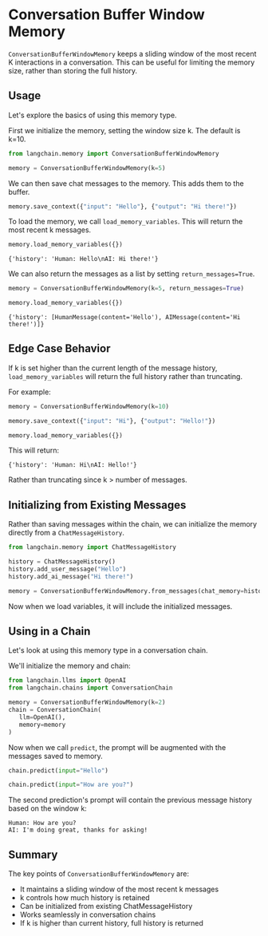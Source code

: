 

# Conversation Buffer Window Memory

`ConversationBufferWindowMemory` keeps a sliding window of the most recent K interactions in a conversation. This can be useful for limiting the memory size, rather than storing the full history.

## Usage

Let's explore the basics of using this memory type.

First we initialize the memory, setting the window size k. The default is k=10.

```python
from langchain.memory import ConversationBufferWindowMemory

memory = ConversationBufferWindowMemory(k=5)  
```

We can then save chat messages to the memory. This adds them to the buffer.

```python
memory.save_context({"input": "Hello"}, {"output": "Hi there!"})
```

To load the memory, we call `load_memory_variables`. This will return the most recent k messages.

```python
memory.load_memory_variables({})
```

```
{'history': 'Human: Hello\nAI: Hi there!'}
```

We can also return the messages as a list by setting `return_messages=True`.

```python
memory = ConversationBufferWindowMemory(k=5, return_messages=True)

memory.load_memory_variables({})
```

``` 
{'history': [HumanMessage(content='Hello'), AIMessage(content='Hi there!')]}
```

## Edge Case Behavior

If k is set higher than the current length of the message history, `load_memory_variables` will return the full history rather than truncating.

For example:

```python
memory = ConversationBufferWindowMemory(k=10)

memory.save_context({"input": "Hi"}, {"output": "Hello!"}) 

memory.load_memory_variables({})
```

This will return:

```
{'history': 'Human: Hi\nAI: Hello!'}
```

Rather than truncating since k > number of messages.

## Initializing from Existing Messages

Rather than saving messages within the chain, we can initialize the memory directly from a `ChatMessageHistory`.

```python
from langchain.memory import ChatMessageHistory

history = ChatMessageHistory()
history.add_user_message("Hello")  
history.add_ai_message("Hi there!")

memory = ConversationBufferWindowMemory.from_messages(chat_memory=history)
```

Now when we load variables, it will include the initialized messages.

## Using in a Chain

Let's look at using this memory type in a conversation chain.

We'll initialize the memory and chain:

```python
from langchain.llms import OpenAI
from langchain.chains import ConversationChain

memory = ConversationBufferWindowMemory(k=2)
chain = ConversationChain(
   llm=OpenAI(),
   memory=memory
)
```

Now when we call `predict`, the prompt will be augmented with the messages saved to memory.

```python 
chain.predict(input="Hello")

chain.predict(input="How are you?") 
```

The second prediction's prompt will contain the previous message history based on the window k:

```
Human: How are you?
AI: I'm doing great, thanks for asking!
```

## Summary

The key points of `ConversationBufferWindowMemory` are:

- It maintains a sliding window of the most recent k messages
- k controls how much history is retained  
- Can be initialized from existing ChatMessageHistory
- Works seamlessly in conversation chains
- If k is higher than current history, full history is returned

